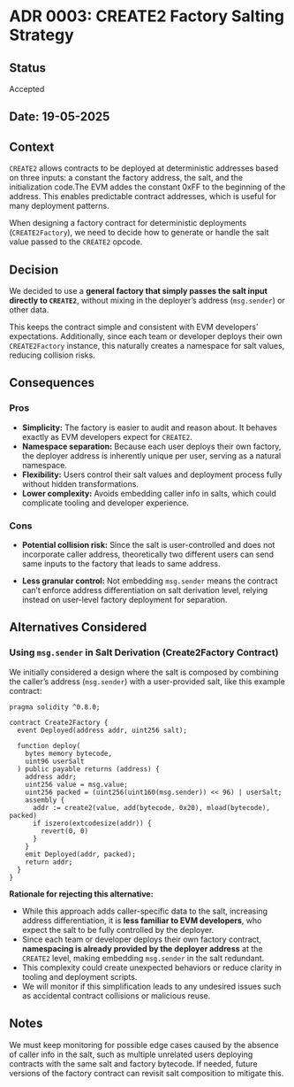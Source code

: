 # ADR 0003: CREATE2 Factory Salting Strategy

## Status

Accepted

## Date: 19-05-2025

## Context

`CREATE2` allows contracts to be deployed at deterministic addresses based on three inputs: a constant the factory address, the salt, and the initialization code.The EVM addes the constant 0xFF to the beginning of the address. This enables predictable contract addresses, which is useful for many deployment patterns.

When designing a factory contract for deterministic deployments (`CREATE2Factory`), we need to decide how to generate or handle the salt value passed to the `CREATE2` opcode.

## Decision

We decided to use a **general factory that simply passes the salt input directly to `CREATE2`**, without mixing in the deployer’s address (`msg.sender`) or other data.

This keeps the contract simple and consistent with EVM developers’ expectations. Additionally, since each team or developer deploys their own `CREATE2Factory` instance, this naturally creates a namespace for salt values, reducing collision risks.

## Consequences

### Pros

- **Simplicity:** The factory is easier to audit and reason about. It behaves exactly as EVM developers expect for `CREATE2`.
- **Namespace separation:** Because each user deploys their own factory, the deployer address is inherently unique per user, serving as a natural namespace.
- **Flexibility:** Users control their salt values and deployment process fully without hidden transformations.
- **Lower complexity:** Avoids embedding caller info in salts, which could complicate tooling and developer experience.

### Cons

- **Potential collision risk:** Since the salt is user-controlled and does not incorporate caller address, theoretically two different users can send same inputs to the factory that leads to same address.

- **Less granular control:** Not embedding `msg.sender` means the contract can’t enforce address differentiation on salt derivation level, relying instead on user-level factory deployment for separation.

## Alternatives Considered

### Using `msg.sender` in Salt Derivation (Create2Factory Contract)

We initially considered a design where the salt is composed by combining the caller’s address (`msg.sender`) with a user-provided salt, like this example contract:

```solidity
pragma solidity ^0.8.0;

contract Create2Factory {
  event Deployed(address addr, uint256 salt);

  function deploy(
    bytes memory bytecode,
    uint96 userSalt
  ) public payable returns (address) {
    address addr;
    uint256 value = msg.value;
    uint256 packed = (uint256(uint160(msg.sender)) << 96) | userSalt;
    assembly {
      addr := create2(value, add(bytecode, 0x20), mload(bytecode), packed)
      if iszero(extcodesize(addr)) {
        revert(0, 0)
      }
    }
    emit Deployed(addr, packed);
    return addr;
  }
}
```

**Rationale for rejecting this alternative:**

- While this approach adds caller-specific data to the salt, increasing address differentiation, it is **less familiar to EVM developers**, who expect the salt to be fully controlled by the deployer.
- Since each team or developer deploys their own factory contract, **namespacing is already provided by the deployer address** at the `CREATE2` level, making embedding `msg.sender` in the salt redundant.
- This complexity could create unexpected behaviors or reduce clarity in tooling and deployment scripts.
- We will monitor if this simplification leads to any undesired issues such as accidental contract collisions or malicious reuse.

## Notes

We must keep monitoring for possible edge cases caused by the absence of caller info in the salt, such as multiple unrelated users deploying contracts with the same salt and factory bytecode. If needed, future versions of the factory contract can revisit salt composition to mitigate this.
